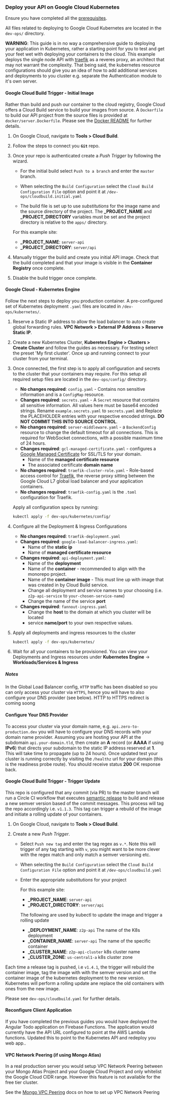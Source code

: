 ### Deploy your API on Google Cloud Kubernetes

Ensure you have completed all the [prerequisites].

All files related to deploying to Google Cloud Kubernetes are located in the `dev-ops/` directory.

**WARNING**: This guide is in no way a comprehensive guide to deploying your application in Kubernetes, rather a starting point for you to test and get your feet wet with deploying your containers to the cloud. This example deploys the single node API with [traefik] as a reveres proxy, an architect that may not warrant the complexity. That being said, the kubernetes resource configurations should give you an idea of how to add additional services and deployments to you cluster e.g. separate the Authentication module to it's own server.

#### Google Cloud Build Trigger - Initial Image

Rather than build and push our container to the cloud registry, Google Cloud offers a Cloud Build service to build your images from source. A `Dockerfile` to build our API project from the source files is provided at `docker/server.Dockerfile`. Please see the [Docker README] for further details.

1. On Google Cloud, navigate to **Tools > Cloud Build**.
2. Follow the steps to connect you **`Git`** repo.
3. Once your repo is authenticated create a _Push Trigger_ by following the wizard.

   - For the initial build select `Push to a branch` and enter the `master` branch.

   - When selecting the `Build Configuration` select the `Cloud Build Configuration File` option and point it at `/dev-ops/cloudbuild.initial.yaml`

   - The build file is set up to use _substitutions_ for the image name and the source directory of the project. The **\_PROJECT_NAME** and **\_PROJECT_DIRECTORY** variables must be set and the project directory is relative to the `apps/` directory.

   For this example site:

   - **\_PROJECT_NAME**: `server-api`
   - **\_PROJECT_DIRECTORY**: `server/api`

4. Manually trigger the build and create you initial API image. Check that the build completed and that your image is visible in the **Container Registry** once complete.

5. Disable the build trigger once complete.

#### Google Cloud - Kubernetes Engine

Follow the next steps to deploy you production container. A pre-configured set of Kubernetes deployment `.yaml` files are located in `/dev-ops/kubernetes/`.

1. Reserve a Static IP address to allow the load balancer to auto create global forwarding rules. **VPC Network > External IP Address > Reserve Static IP**.
2. Create a new Kubernetes Cluster, **Kuberetes Engine > Clusters > Create Cluster** and follow the guides as necessary. For testing select the preset 'My first cluster'. Once up and running connect to your cluster from your terminal.
3. Once connected, the first step is to apply all configuration and secrets to the cluster that your containers may require. For this setup all required setup files are located in the `dev-ops/config/` directory.

   - **No changes required**: `config.yaml` - Contains non sensitive information and is a `ConfigMap` resource.
   - **Changes required**: `secrets.yaml` - A `Secret` resource that contains all sensitive information. All values here must be base64 encoded strings. Rename `example.secrets.yaml` to `secrets.yaml` and Replace the PLACEHOLDER entries with your respective encoded strings. **DO NOT COMMIT THIS INTO SOURCE CONTROL**.
   - **No changes required**: `server-middleware.yaml` - a `BackendConfig` resource to change the default timeout for all connections. This is required for WebSocket connections, with a possible maximum time of 24 hours.
   - **Changes required**: `gcl-managed-certificate.yaml` - configures a [Google Managed Certificate] for SSL/TLS for your domain.
     - Name of the **managed certificate resource**
     - The associated certificate **domain name**
   - **No changes required**: `traefik-cluster-role.yaml` - Role-based access control for [Traefik], the reverse proxy sitting between the Google Cloud L7 global load balancer and your application containers.
   - **No changes required**: `traefik-config.yaml` is the `.toml` configuration for Traefik.

   Apply all configuration specs by running:

   ```bash
   kubectl apply -f dev-ops/kubernetes/config/
   ```

4. Configure all the Deployment & Ingress Configurations

   - **No changes required**: `traefik-deployment.yaml`
   - **Changes required**: `google-load-balancer-ingress.yaml`:
     - Name of the **static ip**
     - Name of **managed certificate resource**
   - **Changes required**: `api-deployment.yaml`:
     - Name of the **deployment**
     - Name of the **container** - recommended to align with the monorepo project.
     - Name of the **container image** - This must line up with image that was created in by Cloud Build service.
     - Change all deployment and service names to your choosing (i.e. `z2p-api-service` to `your-chosen-service-name`)
     - Change the name of the service **port**
   - **Changes required**: `fannout-ingress.yaml`
     - Change the **host** to the domain at which you cluster will be located
     - service **name/port** to your own respective values.

5. Apply all deployments and ingress resources to the cluster

   ```bash
   kubectl apply -f dev-ops/kubernetes/
   ```

6. Wait for all your containers to be provisioned. You can view your Deployments and Ingress resources under **Kubernetes Engine** -> **Workloads/Services & Ingress**

##### Notes

In the Global Load Balancer config, `HTTP` traffic has been disabled so you can only access your cluster via `HTTPS`, hence you will have to also configure your DNS provider (see below). HTTP to HTTPS redirect is coming soong

#### Configure Your DNS Provider

To access your cluster via your domain name, e.g. `api.zero-to-production.dev` you will have to configure your DNS records with your domain name provider. Assuming you are hosting your API at the subdomain `api.your-domain.tld`, then create an **A** record (or **AAAA** if using **IPv6**) that directs your subdomain to the static IP address reserved at **1**. This will take time to propagate (up to 24 hours). Once updated test your cluster is running correctly by visiting the `/healthz` url for your domain (this is the readiness probe route). You should receive status **200** OK response back.

#### Google Cloud Build Trigger - Trigger Update

This repo is configured that any commit (via PR) to the master branch will run a Circle CI workflow that executes [semantic release] to build and release a new semver version based of the commit messages. This process will tag the repo accordingly i.e. `v1.1.3`. This tag can trigger a rebuild of the image and initiate a rolling update of your containers.

1. On Google Cloud, navigate to **Tools > Cloud Build**.
2. Create a new _Push Trigger_.

   - Select `Push new tag` and enter the tag regex as `v.*`. Note this will trigger of any tag starting with `v`, you might want to be more clever with the regex match and only match a semver versioning etc.

   - When selecting the `Build Configuration` select the `Cloud Build Configuration File` option and point it at `/dev-ops/cloudbuild.yaml`

   - Enter the appropriate _substitutions_ for your project

     For this example site:

     - **\_PROJECT_NAME**: `server-api`
     - **\_PROJECT_DIRECTORY**: `server/api`

     The following are used by kubectl to update the image and trigger a rolling update

     - **\_DEPLOYMENT_NAME**: `z2p-api` The name of the K8s deployment
     - **\_CONTAINER_NAME**: `server-api` The name of the specific container
     - **\_CLUSTER_NAME**: `z2p-api-cluster` k8s cluster name
     - **\_CLUSTER_ZONE**: `us-central1-a` k8s cluster zone

Each time a release tag is pushed, i.e `v1.4.1`, the trigger will rebuild the container image, tag the image with with the semver version and set the container image of the kubernetes deployment to the new version. Kubernetes will perform a rolling update ane replace the old containers with ones from the new image.

Please see `dev-ops/cloudbuild.yaml` for further details.

#### Reconfigure Client Application

If you have completed the previous guides you would have deployed the Angular Todo application on Firebase Functions. The application would currently have the API URL configured to point at the AWS Lambda functions. Updated this to point to the Kubernetes API and redeploy you web app..

#### VPC Network Peering (if using Mongo Atlas)

In a real production server you would setup VPC Network Peering between your Mongo Atlas Project and your Google Cloud Project and only whitelist the Google Cloud CIDR range. However this feature is not available for the free tier cluster.

See the [Mongo VPC Peering] docs on how to set up VPC Network Peering

[prerequisites]: https://zero-to-production.dev/guides/getting-started
[docker readme]: https://github.com/jonathonadams/zero-to-production/blob/master/docker/README.md
[traefik]: https://docs.traefik.io/
[google managed certificate]: https://cloud.google.com/kubernetes-engine/docs/how-to/managed-certs
[semantic release]: https://www.npmjs.com/package/semantic-release
[mongo vpc peering]: https://docs.atlas.mongodb.com/security-vpc-peering
